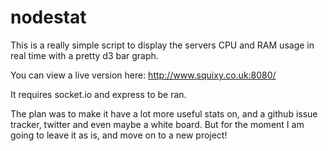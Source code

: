 nodestat
========

This is a really simple script to display the servers CPU and RAM usage in real time with a pretty d3 bar graph. 

You can view a live version here: http://www.squixy.co.uk:8080/

It requires socket.io and express to be ran. 

The plan was to make it have a lot more useful stats on, and a github issue tracker, twitter and even maybe a white board. But for the moment I am going to leave it as is, and move on to a new project!

